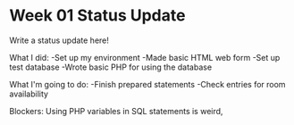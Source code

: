 # Week 01 Status Update

Write a status update here!

What I did:
-Set up my environment
-Made basic HTML web form
-Set up test database
-Wrote basic PHP for using the database

What I'm going to do:
-Finish prepared statements
-Check entries for room availability

Blockers:
Using PHP variables in SQL statements is weird,
